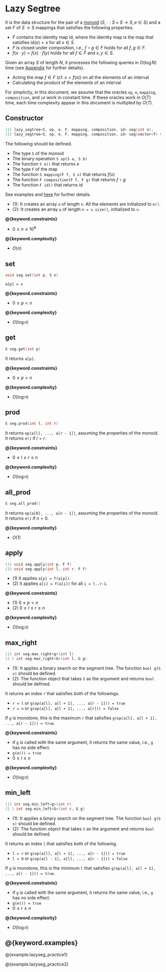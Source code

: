 # Lazy Segtree

It is the data structure for the pair of a [monoid](https://en.wikipedia.org/wiki/Monoid) $(S, \cdot: S \times S \to S, e \in S)$ and a set $F$ of $S \to S$ mappings that satisfies the following properties.

- $F$ contains the identity map $\mathrm{id}$, where the identity map is the map that satisfies $\mathrm{id}(x) = x$ for all $x \in S$.
- $F$ is closed under composition, i.e., $f \circ g \in F$ holds for all $f, g \in F$.
- $f(x \cdot y) = f(x) \cdot f(y)$ holds for all $f \in F$ and $x, y \in S$.

Given an array $S$ of length $N$, it processes the following queries in $O(\log N)$ time (see [Appendix](./appendix.md) for further details).

- Acting the map $f\in F$ (cf. $x = f(x)$) on all the elements of an interval
- Calculating the product of the elements of an interval

For simplicity, in this document, we assume that the oracles `op`, `e`, `mapping`, `composition`, and `id` work in constant time. If these oracles work in $O(T)$ time, each time complexity appear in this document is multipled by $O(T)$.

## Constructor

```cpp
(1) lazy_segtree<S, op, e, F, mapping, composition, id> seg(int n);
(2) lazy_segtree<S, op, e, F, mapping, composition, id> seg(vector<T> v);
```

The following should be defined.

- The type `S` of the monoid
- The binary operation `S op(S a, S b)`
- The function `S e()` that returns $e$
- The type `F` of the map
- The function `S mapping(F f, S x)` that returns $f(x)$
- The function `F composition(F f, F g)` that returns $f \circ g$
- The function `F id()` that returns $\mathrm{id}$

See examples and [here](https://atcoder.jp/contests/practice2/editorial) for further details.

- (1): It creates an array `a` of length `n`. All the elements are initialized to `e()`.
- (2): It creates an array `a` of length `n = v.size()`, initialized to `v`.

**@{keyword.constraints}**

- $0 \leq n \leq 10^8$

**@{keyword.complexity}**

- $O(n)$

## set

```cpp
void seg.set(int p, S x)
```

`a[p] = x`

**@{keyword.constraints}**

- $0 \leq p < n$

**@{keyword.complexity}**

- $O(\log n)$

## get

```cpp
S seg.get(int p)
```

It returns `a[p]`.

**@{keyword.constraints}**

- $0 \leq p < n$

**@{keyword.complexity}**

- $O(\log n)$

## prod

```cpp
S seg.prod(int l, int r)
```

It returns `op(a[l], ..., a[r - 1])`, assuming the properties of the monoid. It returns `e()` if $l = r$.

**@{keyword.constraints}**

- $0 \leq l \leq r \leq n$

**@{keyword.complexity}**

- $O(\log n)$

## all_prod

```cpp
S seg.all_prod()
```

It returns `op(a[0], ..., a[n - 1])`, assuming the properties of the monoid. It returns `e()` if $n = 0$.

**@{keyword.complexity}**

- $O(1)$

## apply

```cpp
(1) void seg.apply(int p, F f)
(2) void seg.apply(int l, int r, F f)
```

- (1) It applies `a[p] = f(a[p])`.
- (2) It applies `a[i] = f(a[i])` for all `i = l..r-1`.

**@{keyword.constraints}**

- (1) $0 \leq p < n$
- (2) $0 \leq l \leq r \leq n$

**@{keyword.complexity}**

- $O(\log n)$

## max_right

```cpp
(1) int seg.max_right<g>(int l)
(2 ) int seg.max_right<G>(int l, G g)
```

- (1): It applies a binary search on the segment tree. The function `bool g(S x)` should be defined.  
- (2): The function object that takes `S` as the argument and returns `bool` should be defined.  

It returns an index `r` that satisfies both of the followings.

- `r = l` or `g(op(a[l], a[l + 1], ..., a[r - 1])) = true`
- `r = n` or `g(op(a[l], a[l + 1], ..., a[r])) = false`

If `g` is monotone, this is the maximum `r` that satisfies `g(op(a[l], a[l + 1], ..., a[r - 1])) = true`.

**@{keyword.constraints}**

- if `g` is called with the same argument, it returns the same value, i.e., `g` has no side effect.
- `g(e()) = true`
- $0 \leq l \leq n$

**@{keyword.complexity}**

- $O(\log n)$

## min_left

```cpp
(1) int seg.min_left<g>(int r)
(2 ) int seg.min_left<G>(int r, G g)
```

- (1): It applies a binary search on the segment tree. The function `bool g(S x)` should be defined.  
- (2): The function object that takes `S` as the argument and returns `bool` should be defined.  

It returns an index `l` that satisfies both of the following.

- `l = r` or `g(op(a[l], a[l + 1], ..., a[r - 1])) = true`
- `l = 0` or `g(op(a[l - 1], a[l], ..., a[r - 1])) = false`

If `g` is monotone, this is the minimum `l` that satisfies `g(op(a[l], a[l + 1], ..., a[r - 1])) = true`.

**@{keyword.constraints}**

- if `g` is called with the same argument, it returns the same value, i.e., `g` has no side effect.
- `g(e()) = true`
- $0 \leq r \leq n$

**@{keyword.complexity}**

- $O(\log n)$

## @{keyword.examples}

@{example.lazyseg_practice1}

@{example.lazyseg_practice2}
